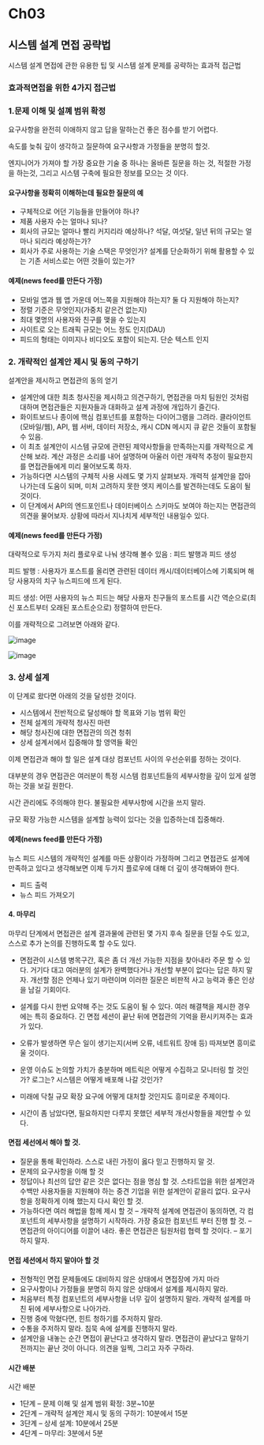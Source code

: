 # Ch03

## 시스템 설계 면접 공략법

시스템 설계 면접에 관한 유용한 팁 및 시스템 설계 문제를 공략하는 효과적 접근법

### 효과적면접을 위한 4가지 접근법

### 1.문제 이해 및 설꼐 범위 확정

요구사항을 완전히 이애하지 않고 답을 말하는건 좋은 점수를 받기 어렵다.

속도를 늦춰 깊이 생각하고 질문하여 요구사항과 가정들을 분명히 할것.

엔지니어가 가져야 할 가장 중요한 기술 중 하나는 올바른 질문을 하는 것, 적절한 가정을 하는것, 그리고 시스템 구축에 필요한 정보를 모으는 것 이다.

#### 요구사항을 정확히 이해하는데 필요한 질문의 예
- 구체적으로 어던 기능들을 만들어야 하나?
- 제품 사용자 수는 얼마나 되나?
- 회사의 규모는 얼마나 빨리 커지리라 예상하나? 석달, 여섯달, 일년 뒤의 규모는 얼마나 되리라 예상하는가?
- 회사가 주로 사용하는 기술 스택은 무엇인가? 설계를 단순화하기 위해 활용할 수 있는 기존 서비스로는 어떤 것들이 있는가?

#### 예제(news feed를 만든다 가정)
- 모바일 앱과 웹 앱 가운데 어느쪽을 지원해야 하는지? 둘 다 지원해야 하는지?
- 정렬 기준은 무엇인지(가중치 같은건 없는지)
- 최대 몇명의 사용자와 친구를 맺을 수 있는지
- 사이트로 오는 트래픽 규모는 어느 정도 인지(DAU)
- 피드의 형태는 이미지나 비디오도 포함이 되는지. 단순 텍스트 인지

### 2. 개략적인 설계안 제시 및 동의 구하기

설계안을 제시하고 면접관의 동의 얻기

- 설계안에 대한 최초 청사진을 제시하고 의견구하기, 면접관을 마치 팀원인 것처럼 대하며 면접관들은 지원자들과 대화하고 설계 과정에 개입하기 즐긴다.
- 화이트보드나 종이에 핵심 컴포넌트를 포함하는 다이어그램을 그려라. 클라이언트(모바일/웹), API, 웹 서버, 데이터 저장소, 캐시 CDN 메시지 큐 같은 것들이 포함될수 있음.
- 이 최초 설계안이 시스템 규모에 관련된 제약사항들을 만족하는지를 개략적으로 계산해 보라. 계산 과정은 소리를 내어 설명하며 아울러 이런 개략적 추정이 필요한지를 면접관들에게 미리 물어보도록 하자.
- 가능하다면 시스템의 구체적 사용 사례도 몇 가지 살펴보자. 개력적 설계안을 잡아 나가는데 도움이 되며, 미처 고려하지 못한 엣지 케이스를 발견하는데도 도움이 될 것이다.
- 이 단계에서 API의 엔드포인트나 데이터베이스 스키마도 보여야 하는지는 면접관의 의견을 물어보자. 상황에 따라서 지나치게 세부적인 내용일수 있다.

#### 예제(news feed를 만든다 가정)

대략적으로 두가지 처리 플로우로 나눠 생각해 볼수 있음 : 피드 발행과 피드 생성

피드 발행 : 사용자가 포스트를 올리면 관련된 데이터 캐시/데이터베이스에 기록되며 해당 사용자의 치구 뉴스피드에 뜨게 된다.

피드 생성: 어떤 사용자의 뉴스 피드는 해당 사용자 친구들의 포스트를 시간 역순으로(최신 포스트부터 오래된 포스트순으로) 정렬하여 만든다.

이를 개략적으로 그려보면 아래와 같다.

![image](https://github.com/Gonue/architecture-in-action/assets/109960034/c20222b1-34a3-48f2-97b0-1713b7de4204)


![image](https://github.com/Gonue/architecture-in-action/assets/109960034/0ba6f4e9-3935-42f2-84e7-de271c05d346)


### 3. 상세 설계

이 단계로 왔다면 아래의 것을 달성한 것이다.

- 시스템에서 전반적으로 달성해야 할 목표와 기능 범위 확인
- 전체 설계의 개략적 청사진 마련
- 해당 청사진에 대한 면접관의 의견 청취
- 상세 설계서에서 집중해야 할 영역들 확인

이제 면접관과 해야 할 일은 설계 대상 컴포넌트 사이의 우선순위를 정하는 것이다.

대부분의 경우 면접관은 여러분이 특정 시스템 컴포넌트들의 세부사항을 깊이 있게 설명하는 것을 보길 원한다.

시간 관리에도 주의해야 한다. 불필요한 세부사항에 시간을 쓰지 말라.

규모 확장 가능한 시스템을 설계할 능력이 있다는 것을 입증하는데 집중해라.

#### 예제(news feed를 만든다 가정)

뉴스 피드 시스템의 개략적인 설계를 마든 상황이라 가정하며 그리고 면접관도 설계에 만족하고 있다고 생각해보면 이제 두가지 플로우에 대해 더 깊이 생각해봐야 한다.
- 피드 출력
- 뉴스 피드 가져오기

#### 4. 마무리

마무리 단계에서 면접관은 설계 결과물에 관련된 몇 가지 후속 질문을 던질 수도 있고, 스스로 추가 논의를 진행하도록 할 수도 있다.

- 면접관이 시스템 병목구간, 혹은 좀 더 개선 가능한 지점을 찾아내라 주문 할 수 있다. 거기다 대고 여러분의 설계가 완벽했다거나 개선할 부분이 없다는 답은 하지 말자. 개선할 점은 언제나 있기 마련이며 이러한 질문은 비판적 사고 능력과 좋은 인상을 남길 기회이다.

- 설계를 다시 한번 요약해 주는 것도 도움이 될 수 있다. 여러 해결책을 제시한 경우에는 특히 중요하다. 긴 면접 세션이 끝난 뒤에 면접관의 기억을 환시키져주는 효과가 있다.
- 오류가 발생하면 무슨 일이 생기는지(서버 오류, 네트워트 장애 등) 따져보면 흥미로울 것이다.
- 운영 이슈도 논의할 가치가 충분하며 메트릭은 어떻게 수집하고 모니터링 할 것인가? 로그는? 시스템은 어떻게 배포해 나갈 것인가?
- 미래에 닥칠 규모 확장 요구에 어떻게 대처할 것인지도 흥미로운 주제이다.
- 시간이 좀 남았다면, 필요하지만 다루지 못했던 세부적 개선사항들을 제안할 수 있다.

#### 면접 세선에서 해야 할 것.

- 질문을 통해 확인하라. 스스로 내린 가정이 옳다 믿고 진행하지 말 것.
- 문제의 요구사항을 이해 할 것
- 정답이나 최선의 답안 같은 것은 없다는 점을 명심 할 것. 스타트업을 위한 설계안과 수백만 사용자들을 지원해야 하는 중견 기업을 위한 설계안이 같을리 없다. 요구사항을 정확하게 이해 했는지 다시 확인 할 것.
- 가능하다면 여러 해법을 함께 제시 할 것
– 개략적 설계에 면접관이 동의하면, 각 컴포넌트의 세부사항을 설명하기 시작하라. 가장 중요한 컴포넌트 부터 진행 할 것.
– 면접관의 아이디어를 이끌어 내라. 좋은 면접관은 팀원처럼 협력 할 것이다.
– 포기하지 말자.


#### 면접 세션에서 하지 말야아 할 것

 - 전형적인 면접 문제들에도 대비하지 않은 상태에서 면접장에 가지 마라
 - 요구사항이나 가정들을 분명히 하지 않은 상태에서 설계를 제시하지 말라.
 - 처음부터 특정 컴포넌트의 세부사항을 너무 깊이 설명하지 말라. 개략적 설계를 마친 뒤에 세부사항으로 나아가라.
 - 진행 중에 막혔다면, 힌트 청하기를 주저하지 말라.
 - 수통을 주저하지 말라. 침묵 속에 설계를 진행하지 말라.
 - 설계안을 내놓는 순간 면접이 끝난다고 생각하지 말라. 면접관이 끝났다고 말하기 전까지는 끝난 것이 아니다. 의견을 일찍, 그리고 자주 구하라.

#### 시간 배분

시간 배분

 - 1단계 – 문제 이해 및 설계 범위 확정: 3분~10분
 - 2단계 – 개략적 설계안 제시 및 동의 구하기: 10분에서 15분
 - 3단계 – 상세 설계: 10분에서 25분
 - 4단계 – 마무리: 3분에서 5분
